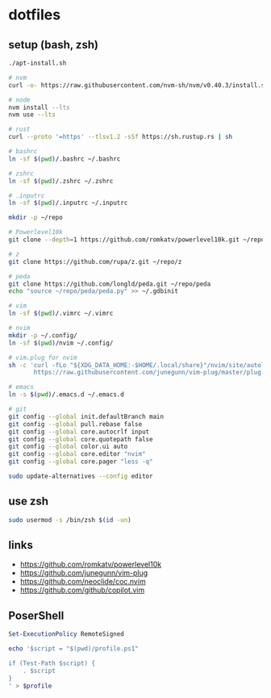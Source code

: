 # dotfiles

## setup (bash, zsh)

```bash
./apt-install.sh

# nvm
curl -o- https://raw.githubusercontent.com/nvm-sh/nvm/v0.40.3/install.sh | bash

# node
nvm install --lts
nvm use --lts

# rust
curl --proto '=https' --tlsv1.2 -sSf https://sh.rustup.rs | sh

# bashrc
ln -sf $(pwd)/.bashrc ~/.bashrc

# zshrc
ln -sf $(pwd)/.zshrc ~/.zshrc

# .inputrc
ln -sf $(pwd)/.inputrc ~/.inputrc

mkdir -p ~/repo

# Powerlevel10k
git clone --depth=1 https://github.com/romkatv/powerlevel10k.git ~/repo/powerlevel10k

# z
git clone https://github.com/rupa/z.git ~/repo/z

# peda
git clone https://github.com/longld/peda.git ~/repo/peda
echo "source ~/repo/peda/peda.py" >> ~/.gdbinit

# vim
ln -sf $(pwd)/.vimrc ~/.vimrc

# nvim
mkdir -p ~/.config/
ln -sf $(pwd)/nvim ~/.config/

# vim.plug for nvim
sh -c 'curl -fLo "${XDG_DATA_HOME:-$HOME/.local/share}"/nvim/site/autoload/plug.vim --create-dirs \
       https://raw.githubusercontent.com/junegunn/vim-plug/master/plug.vim'

# emacs
ln -s $(pwd)/.emacs.d ~/.emacs.d

# git
git config --global init.defaultBranch main
git config --global pull.rebase false
git config --global core.autocrlf input
git config --global core.quotepath false
git config --global color.ui auto
git config --global core.editor "nvim"
git config --global core.pager "less -q"

sudo update-alternatives --config editor
```

## use zsh

```bash
sudo usermod -s /bin/zsh $(id -un)
```

## links
- https://github.com/romkatv/powerlevel10k
- https://github.com/junegunn/vim-plug
- https://github.com/neoclide/coc.nvim
- https://github.com/github/copilot.vim

## PoserShell

```ps1
Set-ExecutionPolicy RemoteSigned

echo '$script = "$(pwd)/profile.ps1"

if (Test-Path $script) {
    . $script
}
' > $profile
```
